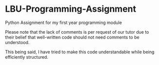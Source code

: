 # LBU-Programming-Assignment
Python Assignment for my first year programming module

Please note that the lack of comments is per request of our tutor due to their belief that well-written code should not need comments to be understood.

This being said, I have tried to make this code understandable while being efficiently structured.
